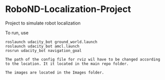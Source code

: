 # RoboND-Localization-Project
Project to simulate robot localization

To run, use 
```
roslaunch udacity_bot ground_world.launch
roslaunch udacity_bot amcl.launch
rosrun udacity_bot navigation_goal

The path of the config file for rviz wil have to be changed according to the location. It it located in the main repo folder.

The images are located in the Images folder.
